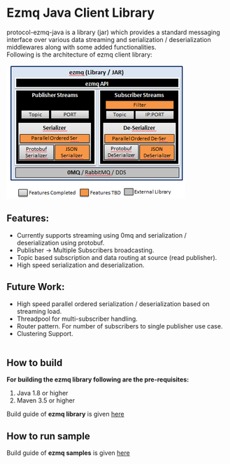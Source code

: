 # Ezmq Java Client Library

protocol-ezmq-java is a library (jar) which provides a standard messaging interface over various data streaming 
and serialization / deserialization middlewares along with some added functionalities.</br>
Following is the architecture of ezmq client library: </br> </br>
![ezmq Architecture](doc/images/ezMQ_architecture_0.1.png?raw=true "ezmq Arch")

## Features:
* Currently supports streaming using 0mq and serialization / deserialization using protobuf.
* Publisher -> Multiple Subscribers broadcasting.
* Topic based subscription and data routing at source (read publisher).
* High speed serialization and deserialization.

## Future Work:
* High speed parallel ordered serialization / deserialization based on streaming load.
* Threadpool for multi-subscriber handling.
* Router pattern. For number of subscribers to single publisher use case.
* Clustering Support.
</br></br>

## How to build 
**For building the ezmq library following are the pre-requisites:**
1. Java 1.8 or higher <br>
2. Maven 3.5 or higher <br>

Build guide of **ezmq library** is given [here](./edgex-ezmq/README.md)


## How to run sample

Build guide of **ezmq samples** is given 
[here](./samples/README.md)
